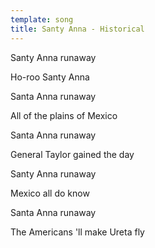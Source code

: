 ```yaml
---
template: song
title: Santy Anna - Historical
---
```

Santy Anna runaway

Ho-roo Santy Anna

Santa Anna runaway

All of the plains of Mexico

Santa Anna runaway

General Taylor gained the day

Santy Anna runaway

Mexico all do know

Santa Anna runaway

The Americans 'll make Ureta fly